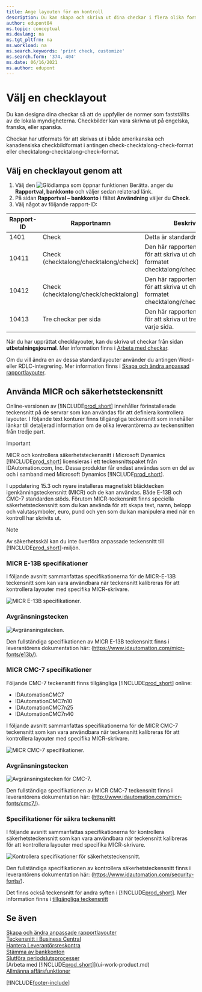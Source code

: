 ```yaml
---
title: Ange layouten för en kontroll
description: Du kan skapa och skriva ut dina checkar i flera olika format i överensstämmelse med standarder som anges av dina lokala myndigheter.
author: edupont04
ms.topic: conceptual
ms.devlang: na
ms.tgt_pltfrm: na
ms.workload: na
ms.search.keywords: 'print check, customize'
ms.search.form: '374, 404'
ms.date: 06/16/2021
ms.author: edupont
---
```

# <a name="select-a-check-layout"></a>Välj en checklayout

Du kan designa dina checkar så att de uppfyller de normer som fastställts av de lokala myndigheterna. Checkbilder kan vara skrivna ut på engelska, franska, eller spanska.

Checkar har utformats för att skrivas ut i både amerikanska och kanadensiska checkbildformat i antingen check-checktalong-check-format eller checktalong-checktalong-check-format.

## <a name="to-select-a-check-layout"></a>Välj en checklayout genom att

1. Välj den ![Glödlampa som öppnar funktionen Berätta.](media/ui-search/search_small.png "Berätta för mig vad du vill göra") anger du **Rapportval, bankkonto** och väljer sedan relaterad länk.
2. På sidan **Rapportval – bankkonto** i fältet **Användning** väljer du **Check**.
3. Välj något av följande rapport-ID:

| Rapport-ID | Rapportnamn | Beskrivning |
| --- | --- | --- |
| 1401 |Check |Detta är standardrapporten. |
| 10411 |Check (checktalong/checktalong/check) |Den här rapporten är utformad för att skriva ut checkar i formatet checktalong/checktalong/check. |
| 10412 |Check (checktalong/check/checktalong) |Den här rapporten är utformad för att skriva ut checkar i formatet checktalong/check/checktalong. |
| 10413 |Tre checkar per sida |Den här rapporten är utformad för att skriva ut tre checkar på varje sida. |

När du har upprättat checklayouter, kan du skriva ut checkar från sidan **utbetalningsjournal**. Mer information finns i [Arbeta med checkar](payables-how-work-checks.md).

Om du vill ändra en av dessa standardlayouter använder du antingen Word- eller RDLC-integrering. Mer information finns i [Skapa och ändra anpassad rapportlayouter](ui-how-create-custom-report-layout.md).

## <a name="use-micr-and-security-fonts"></a>Använda MICR och säkerhetsteckensnitt
Online-versionen av [!INCLUDE[prod_short](includes/prod_short.md)] innehåller förinstallerade teckensnitt på de servrar som kan användas för att definiera kontrollera layouter. I följande text konturer finns tillgängliga teckensnitt som innehåller länkar till detaljerad information om de olika leverantörerna av teckensnitten från tredje part.

> [!Important]
> MICR och kontrollera säkerhetsteckensnitt i Microsoft Dynamics [!INCLUDE[prod_short](includes/prod_short.md)] licensieras i ett teckensnittspaket från IDAutomation.com, Inc. Dessa produkter får endast användas som en del av och i samband med Microsoft Dynamics [!INCLUDE[prod_short](includes/prod_short.md)].

I uppdatering 15.3 och nyare installeras magnetiskt bläcktecken igenkänningsteckensnitt (MICR) och de kan användas. Både E-13B och CMC-7 standarden stöds. Förutom MICR-teckensnitt finns speciella säkerhetsteckensnitt som du kan använda för att skapa text, namn, belopp och valutasymboler, euro, pund och yen som du kan manipulera med när en kontroll har skrivits ut.

> [!NOTE]
> Av säkerhetsskäl kan du inte överföra anpassade teckensnitt till [!INCLUDE[prod_short](includes/prod_short.md)]-miljön.

### <a name="micr-e-13b-specifications"></a>MICR E-13B specifikationer

I följande avsnitt sammanfattas specifikationerna för de MICR-E-13B teckensnitt som kan vara användbara när teckensnitt kalibreras för att kontrollera layouter med specifika MICR-skrivare.

![MICR E-13B specifikationer.](media/font_MICR_E-13B_Specifications.png "MICR E-13B specifikationer")

### <a name="delimiter-characters"></a>Avgränsningstecken

![Avgränsningstecken.](media/font-micr-letters.png "Avgränsningstecken")

Den fullständiga specifikationen av MICR E-13B teckensnitt finns i leverantörens dokumentation här: (https://www.idautomation.com/micr-fonts/e13b/).

### <a name="micr-cmc-7-specifications"></a>MICR CMC-7 specifikationer

Följande CMC-7 teckensnitt finns tillgängliga [!INCLUDE[prod_short](includes/prod_short.md)] online:

- IDAutomationCMC7
- IDAutomationCMC7n10
- IDAutomationCMC7n25
- IDAutomationCMC7n40

I följande avsnitt sammanfattas specifikationerna för de MICR CMC-7 teckensnitt som kan vara användbara när teckensnitt kalibreras för att kontrollera layouter med specifika MICR-skrivare.

![MICR CMC-7 specifikationer.](media/font_MICR_CMC-7_Specifications.png "MICR CMC-7 specifikationer")

### <a name="delimiter-characters-1"></a>Avgränsningstecken

![Avgränsningstecken för CMC-7.](media/font-cmc7-letters.png "Avgränsningstecken för CMC-7")

Den fullständiga specifikationen av MICR CMC-7 teckensnitt finns i leverantörens dokumentation här: (http://www.idautomation.com/micr-fonts/cmc7/).

### <a name="secure-font-specifications"></a>Specifikationer för säkra teckensnitt

I följande avsnitt sammanfattas specifikationerna för kontrollera säkerhetsteckensnitt som kan vara användbara när teckensnitt kalibreras för att kontrollera layouter med specifika MICR-skrivare.

![Kontrollera specifikationer för säkerhetsteckensnitt.](media/font_check-security-font_Specifications.png "Kontrollera specifikationer för säkerhetsteckensnitt")

Den fullständiga specifikationen av kontrollera säkerhetsteckensnitt finns i leverantörens dokumentation här: (https://www.idautomation.com/security-fonts/).

Det finns också teckensnitt för andra syften i [!INCLUDE[prod_short](includes/prod_short.md)]. Mer information finns i [tillgängliga teckensnitt](ui-fonts.md)

## <a name="see-also"></a>Se även

[Skapa och ändra anpassade rapportlayouter](ui-how-create-custom-report-layout.md)  
[Teckensnitt i Business Central](ui-fonts.md)  
[Hantera Leverantörsreskontra](payables-manage-payables.md)  
[Stämma av bankkonton](bank-manage-bank-accounts.md)   
[Slutföra periodslutsprocesser](year-how-complete-period-end-processes.md)  
[Arbeta med [!INCLUDE[prod_short](includes/prod_short.md)]](ui-work-product.md)  
[Allmänna affärsfunktioner](ui-across-business-areas.md)


[!INCLUDE[footer-include](includes/footer-banner.md)]

